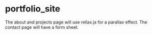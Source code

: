 # portfolio_site

The about and projects page will use rellax.js for a parallax effect.
The contact page will have a form sheet.
